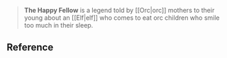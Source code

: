 > **The Happy Fellow** is a legend told by [[Orc|orc]] mothers to their young about an [[Elf|elf]] who comes to eat orc children who smile too much in their sleep.


## Reference







